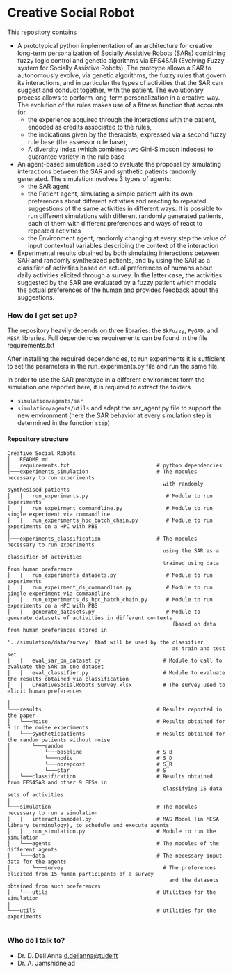 # Creative Social Robot #

This repository contains 
- A prototypical python implementation of an architecture for 
creative long-term personalization of Socially Assistive Robots (SARs) combining fuzzy logic control and genetic algorithms via EFS4SAR (Evolving Fuzzy system for Socially Assistive Robots). 
The protoype allows a SAR to autonomously evolve, via genetic algorithms, the fuzzy rules that govern its interactions, 
and in particular the types of activities that the SAR can suggest and conduct together, with the patient. 
The evolutionary process allows to perform long-term personalization in a creative way.
The evolution of the rules makes use of a fitness function that accounts for 
  - the experience acquired through the interactions with the patient, encoded as credits associated to the rules,
  - the indications given by the therapists, expressed via a second fuzzy rule base (the assessor rule base), 
  - A diversity index (which combines two Gini-Simpson indeces) to guarantee variety in the rule base
- An agent-based simulation used to evaluate the proposal by simulating interactions between the SAR and 
synthetic patients randomly generated. The simulation involves 3 types of agents: 
  - the SAR agent
  - the Patient agent, simulating a simple patient with its own preferences about different activities 
  and reacting to repeated suggestions of the same activities in different ways. 
  It is possible to run different simulations with different randomly generated patients, each of them with different preferences and ways of react to repeated activities 
  - the Environment agent, randomly changing at every step the value of input contextual variables describing the context of the interaction
- Experimental results obtained by both simulating interactions between SAR and randomly synthesized patients, and by using the SAR as a classifier of activities based on actual preferences of humans about daily activities elicited through a survey. In the latter case, the activities suggested by the SAR are evaluated by a fuzzy patient which models the actual preferences of the human and provides feedback about the suggestions. 

### How do I get set up? ###
The repository heavily depends on three libraries: the ```SkFuzzy```, ```PyGAD```, and ```MESA``` libraries.
Full dependencies requirements can be found in the file requirements.txt

After installing the required dependencies,
to run experiments it is sufficient to set the parameters in the run_experiments.py file and run the same file.

In order to use the SAR prototype in a different environment form the simulation one reported here, 
it is required to extract the folders
- ```simulation/agents/sar```
- ```simulation/agents/utils```
and adapt the sar_agent.py file to support the new environment
(here the SAR behavior at every simulation step is determined in the function ```step```)

#### Repository structure ####
```
Creative Social Robots
│   README.md                               
│   requirements.txt                            # python dependencies
│───experiments_simulation                      # The modules necessary to run experiments
                                                  with randomly synthesised patients
│   |   run_experiments.py                         # Module to run experiments
│   |   run_expeirment_commandline.py              # Module to run single experiment via commandline
│   |   run_experiments_hpc_batch_chain.py         # Module to run experiments on a HPC with PBS
│
│───experiments_classification                  # The modules necessary to run experiments 
                                                  using the SAR as a classifier of activities 
                                                  trained using data from human preference
│   |   run_experiments_datasets.py                # Module to run experiments
│   |   run_expeirment_ds_commandline.py           # Module to run single experiment via commandline
│   |   run_experiments_ds_hpc_batch_chain.py      # Module to run experiments on a HPC with PBS
│   |   generate_datasets.py                       # Module to generate datasets of activities in different contexts
                                                     (based on data from human preferences stored in 
                                                     '../simulation/data/survey' that will be used by the classifier 
                                                     as train and test set
│   |   eval_sar_on_dataset.py                    # Module to call to evaluate the SAR on one dataset
│   |   eval_classifier.py                        # Module to evaluate the results obtained via classification
│   |   CreativeSocialRobots_Survey.xlsx          # The survey used to elicit human preferences

│
└───results                                     # Results reported in the paper
│   └───noise                                   # Results obtained for S in the noise experiments
│   └───syntheticpatients                       # Results obtained for the random patients without noise 
│       └───random
│           └───baseline                        # S_B
│           └───nodiv                           # S_D
│           └───norepcost                       # S_R
│           └───star                            # S
│   └───classification                          # Results obtained from EFS4SAR and other 9 EFSs in
                                                  classifying 15 data sets of activities 
│   
└───simulation                                  # The modules necessary to run a simulation
│   |   interactionmodel.py                     # MAS Model (in MESA library terminology), to schedule and execute agents
│   |   run_simulation.py                       # Module to run the simulation
│   └───agents                                  # The modules of the different agents
│   └───data                                    # The necessary input data for the agents
│       └───survey                                # The preferences elicited from 15 human participants of a survey
                                                    and the datasets obtained from such preferences
│   └───utils                                   # Utilities for the simulation
│   
└───utils                                       # Utilities for the experiments


```

### Who do I talk to? ###

* Dr. D. Dell'Anna [d.dellanna@tudelft](mailto:d.dellanna@tudelft.nl)
* Dr. A. Jamshidnejad